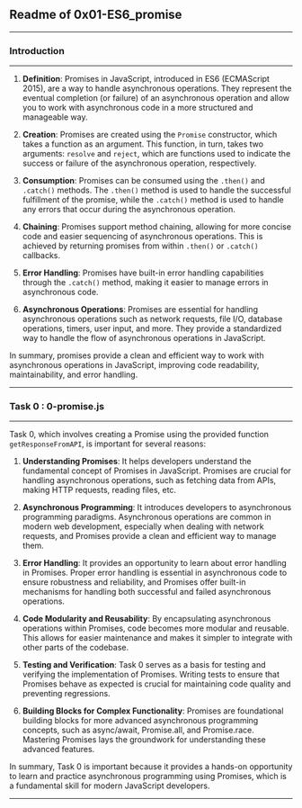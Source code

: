 ## Readme of 0x01-ES6_promise
---

### Introduction
---

1. **Definition**: Promises in JavaScript, introduced in ES6 (ECMAScript 2015), are a way to handle asynchronous operations. They represent the eventual completion (or failure) of an asynchronous operation and allow you to work with asynchronous code in a more structured and manageable way.

2. **Creation**: Promises are created using the `Promise` constructor, which takes a function as an argument. This function, in turn, takes two arguments: `resolve` and `reject`, which are functions used to indicate the success or failure of the asynchronous operation, respectively.

3. **Consumption**: Promises can be consumed using the `.then()` and `.catch()` methods. The `.then()` method is used to handle the successful fulfillment of the promise, while the `.catch()` method is used to handle any errors that occur during the asynchronous operation.

4. **Chaining**: Promises support method chaining, allowing for more concise code and easier sequencing of asynchronous operations. This is achieved by returning promises from within `.then()` or `.catch()` callbacks.

5. **Error Handling**: Promises have built-in error handling capabilities through the `.catch()` method, making it easier to manage errors in asynchronous code.

6. **Asynchronous Operations**: Promises are essential for handling asynchronous operations such as network requests, file I/O, database operations, timers, user input, and more. They provide a standardized way to handle the flow of asynchronous operations in JavaScript.

In summary, promises provide a clean and efficient way to work with asynchronous operations in JavaScript, improving code readability, maintainability, and error handling.

---

### Task 0 : 0-promise.js
---

Task 0, which involves creating a Promise using the provided function `getResponseFromAPI`, is important for several reasons:

1. **Understanding Promises**: It helps developers understand the fundamental concept of Promises in JavaScript. Promises are crucial for handling asynchronous operations, such as fetching data from APIs, making HTTP requests, reading files, etc.

2. **Asynchronous Programming**: It introduces developers to asynchronous programming paradigms. Asynchronous operations are common in modern web development, especially when dealing with network requests, and Promises provide a clean and efficient way to manage them.

3. **Error Handling**: It provides an opportunity to learn about error handling in Promises. Proper error handling is essential in asynchronous code to ensure robustness and reliability, and Promises offer built-in mechanisms for handling both successful and failed asynchronous operations.

4. **Code Modularity and Reusability**: By encapsulating asynchronous operations within Promises, code becomes more modular and reusable. This allows for easier maintenance and makes it simpler to integrate with other parts of the codebase.

5. **Testing and Verification**: Task 0 serves as a basis for testing and verifying the implementation of Promises. Writing tests to ensure that Promises behave as expected is crucial for maintaining code quality and preventing regressions.

6. **Building Blocks for Complex Functionality**: Promises are foundational building blocks for more advanced asynchronous programming concepts, such as async/await, Promise.all, and Promise.race. Mastering Promises lays the groundwork for understanding these advanced features.

In summary, Task 0 is important because it provides a hands-on opportunity to learn and practice asynchronous programming using Promises, which is a fundamental skill for modern JavaScript developers.

---


